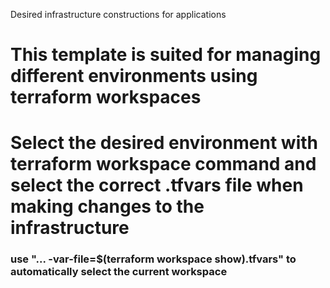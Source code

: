 Desired infrastructure constructions for applications

# This template is suited for managing different environments using terraform workspaces
# Select the desired environment with terraform workspace command and select the correct .tfvars file when making changes to the infrastructure
### use "... -var-file=$(terraform workspace show).tfvars" to automatically select the current workspace